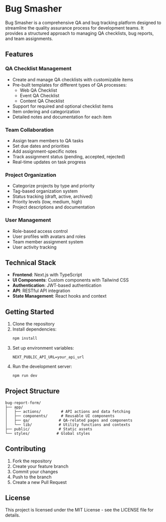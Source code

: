 # Bug Smasher

Bug Smasher is a comprehensive QA and bug tracking platform designed to streamline the quality assurance process for development teams. It provides a structured approach to managing QA checklists, bug reports, and team assignments.

## Features

### QA Checklist Management
- Create and manage QA checklists with customizable items
- Pre-built templates for different types of QA processes:
  - Web QA Checklist
  - Event QA Checklist
  - Content QA Checklist
- Support for required and optional checklist items
- Item ordering and categorization
- Detailed notes and documentation for each item

### Team Collaboration
- Assign team members to QA tasks
- Set due dates and priorities
- Add assignment-specific notes
- Track assignment status (pending, accepted, rejected)
- Real-time updates on task progress

### Project Organization
- Categorize projects by type and priority
- Tag-based organization system
- Status tracking (draft, active, archived)
- Priority levels (low, medium, high)
- Project descriptions and documentation

### User Management
- Role-based access control
- User profiles with avatars and roles
- Team member assignment system
- User activity tracking

## Technical Stack

- **Frontend**: Next.js with TypeScript
- **UI Components**: Custom components with Tailwind CSS
- **Authentication**: JWT-based authentication
- **API**: RESTful API integration
- **State Management**: React hooks and context

## Getting Started

1. Clone the repository
2. Install dependencies:
   ```bash
   npm install
   ```
3. Set up environment variables:
   ```env
   NEXT_PUBLIC_API_URL=your_api_url
   ```
4. Run the development server:
   ```bash
   npm run dev
   ```

## Project Structure

```
bug-report-form/
├── app/
│   ├── actions/         # API actions and data fetching
│   ├── components/      # Reusable UI components
│   ├── qa/             # QA-related pages and components
│   └── lib/            # Utility functions and contexts
├── public/             # Static assets
└── styles/            # Global styles
```

## Contributing

1. Fork the repository
2. Create your feature branch
3. Commit your changes
4. Push to the branch
5. Create a new Pull Request

## License

This project is licensed under the MIT License - see the LICENSE file for details. 